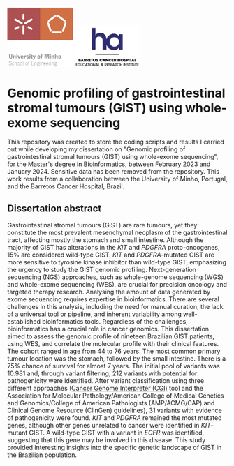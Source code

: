 <p>
  <img src="https://github.com/anarspereira/genomic-profiling-GIST-WES/blob/main/logos/EEUM_logo_EN.png" width="150" />
  <img src="https://github.com/anarspereira/genomic-profiling-GIST-WES/blob/main/logos/logo_hospital.png" width="150" />
</p>

# Genomic profiling of gastrointestinal stromal tumours (GIST) using whole-exome sequencing

This repository was created to store the coding scripts and results I carried out while developing my dissertation on "Genomic profiling of gastrointestinal stromal tumours (GIST) using whole-exome sequencing", for the Master's degree in Bioinformatics, between February 2023 and January 2024. Sensitive data has been removed from the repository. This work results from a collaboration between the University of Minho, Portugal, and the Barretos Cancer Hospital, Brazil.


## Dissertation abstract

Gastrointestinal stromal tumours (GIST) are rare tumours, yet they constitute the most prevalent mesenchymal neoplasm of the gastrointestinal tract, affecting mostly the stomach and small intestine. Although the majority of GIST has alterations in the _KIT_ and _PDGFRA_ proto-oncogenes, 15% are considered wild-type GIST. _KIT_ and _PDGFRA_-mutated GIST are more sensitive to tyrosine kinase inhibitor than wild-type GIST, emphasizing the urgency to study the GIST genomic profiling. Next-generation sequencing (NGS) approaches, such as whole-genome sequencing (WGS) and whole-exome sequencing (WES), are crucial for precision oncology and targeted therapy research. Analysing the amount of data generated by exome sequencing requires expertise in bioinformatics. There are several challenges in this analysis, including the need for manual curation, the lack of a universal tool or pipeline, and inherent variability among well-established bioinformatics tools. Regardless of the challenges, bioinformatics has a crucial role in cancer genomics. This dissertation aimed to assess the genomic profile of nineteen Brazilian GIST patients, using WES, and correlate the molecular profile with their clinical features. The cohort ranged in age from 44 to 76 years. The most common primary tumour location was the stomach, followed by the small intestine. There is a 75% chance of survival for almost 7 years. The initial pool of variants was 10.981 and, through variant filtering, 212 variants with potential for pathogenicity were identified. After variant classification using three different approaches ([Cancer Genome Interpreter (CGI)](http://www.cancergenomeinterpreter.org) tool and the Association for Molecular Pathology/American College of Medical Genetics and Genomics/College of American Pathologists (AMP/ACMG/CAP) and Clinical Genome Resource (ClinGen) guidelines), 31 variants with evidence of pathogenicity were found. _KIT_ and _PDGFRA_ remained the most mutated genes, although other genes unrelated to cancer were identified in _KIT_-mutant GIST. A wild-type GIST with a variant in _EGFR_ was identified, suggesting that this gene may be involved in this disease. This study provided interesting insights into the specific genetic landscape of GIST in the Brazilian population.
